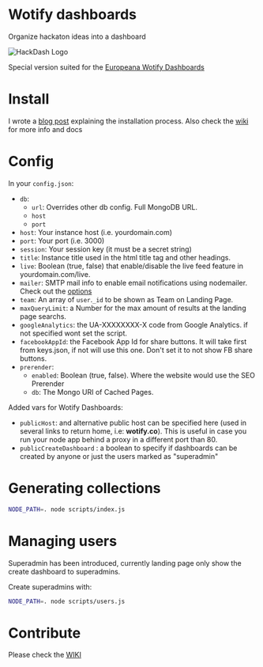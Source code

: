 Wotify dashboards
========

Organize hackaton ideas into a dashboard

![HackDash Logo](http://i.imgur.com/XLQGF3y.png)

Special version suited for the [Europeana Wotify Dashboards](https://wotify.co)

Install
===========

I wrote a [blog post](http://zajdband.com/installing-hackdash) explaining the installation process. Also check the [wiki](https://github.com/danzajdband/hackdash/wiki) for more info and docs

Config
======

In your `config.json`:

* `db`:
	+ `url`: Overrides other db config. Full MongoDB URL.
	+ `host`
	+ `port`
* `host`: Your instance host (i.e. yourdomain.com)
* `port`: Your port (i.e. 3000)
* `session`: Your session key (it must be a secret string)
* `title`: Instance title used in the html title tag and other headings.
* `live`: Boolean (true, false) that enable/disable the live feed feature in yourdomain.com/live.
* `mailer`: SMTP mail info to enable email notifications using nodemailer. Check out the [options](https://github.com/andris9/Nodemailer#setting-up-smtp)
* `team`: An array of `user`.`_id` to be shown as Team on Landing Page.
* `maxQueryLimit`: a Number for the max amount of results at the landing page searchs.
* `googleAnalytics`: the UA-XXXXXXXX-X code from Google Analytics. if not specified wont set the script.
* `facebookAppId`: the Facebook App Id for share buttons. It will take first from keys.json, if not will use this one. Don't set it to not show FB share buttons.
* `prerender`:
	+ `enabled`: Boolean (true, false). Where the website would use the SEO Prerender 
	+ `db`: The Mongo URI of Cached Pages.

Added vars for Wotify Dashboards:

* `publicHost`: and alternative public host can be specified here (used in several links to return home, i.e: **wotify.co**). This is useful in case you run your node app behind a proxy in a different port than 80.
* `publicCreateDashboard` : a boolean to specify if dashboards can be created by anyone or just the users marked as "superadmin"

Generating collections
=================

```bash
NODE_PATH=. node scripts/index.js
```

Managing users
=================

Superadmin has been introduced, currently landing page only show the create dashboard to superadmins.

Create superadmins with:

```bash
NODE_PATH=. node scripts/users.js
```

Contribute
==========
Please check the [WIKI](https://github.com/danzajdband/hackdash/wiki)
